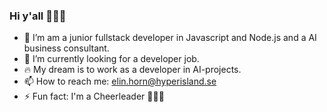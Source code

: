 ### Hi y'all 🙋🏼‍♀️

- 🔭 I’m am a junior fullstack developer in Javascript and Node.js and a AI business consultant.
- 🌱 I’m currently looking for a developer job.
- 🔥 My dream is to work as a developer in AI-projects.
- 📫 How to reach me: elin.horn@hyperisland.se
- ⚡ Fun fact: I'm a Cheerleader 🤸🏼‍♀️ 

